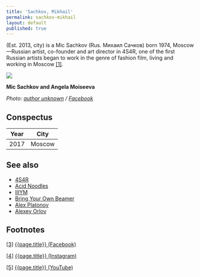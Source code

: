 ```yaml
---
title: 'Sachkov, Mikhail'
permalink: sachkov-mikhail
layout: default
published: true
---
```

(Est. 2013, city) is a Miс Sachkov (Rus. Михаил Сачков) born 1974, Moscow—Russian artist, co-founder and art director in 4S4R, one of the first Russian artists began to work in the genre of fashion film, living and working in Moscow <span id="a1">[\[1\]](#f1)</span>.

![](/images/image-name.jpg)

**Mic Sachkov and Angela Moiseeva**

*Photo: [author unknown](index) / [Facebook](index)*

## Conspectus

|Year|City|
|-|-|
|2017|Moscow|

## See also

+ [4S4R](index)
+ [Acid Noodles](index)
+ [IIIYM](index)
+ [Bring Your Own Beamer](index)
+ [Alex Platonov](index)
+ [Alexey Orlov](index)

## Footnotes

[[3]](#a3) <span id="f3"></span> [{{page.title}} (Facebook)](index)

[[4]](#a4) <span id="f4"></span> [{{page.title}} (Instagram)](index)

[[5]](#a5) <span id="f5"></span> [{{page.title}} (YouTube)](index)





